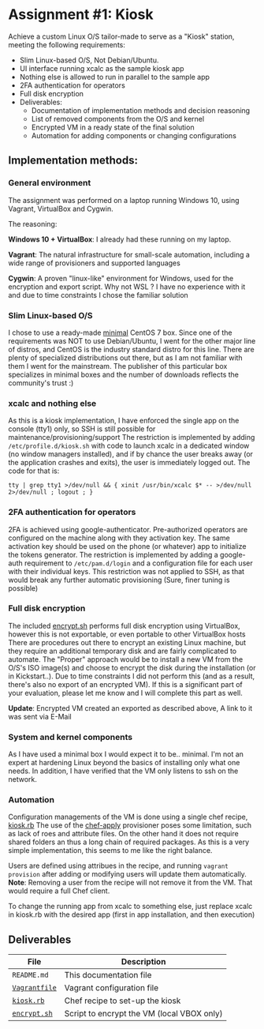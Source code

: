 ﻿# Assignment #1: Kiosk

Achieve a custom Linux O/S tailor-made to serve as a "Kiosk" station, meeting the following requirements:

 - Slim Linux-based O/S, Not Debian/Ubuntu.
 - UI interface running xcalc as the sample kiosk app
 - Nothing else is allowed to run in parallel to the sample app
 - 2FA authentication for operators
 - Full disk encryption
 - Deliverables:
	 - Documentation of implementation methods and decision reasoning
	 - List of removed components from the O/S and kernel
	 - Encrypted VM in a ready state of the final solution
	 - Automation for adding components or changing configurations
	 
## Implementation methods:
### General environment
The assignment was performed on a laptop running Windows 10, using Vagrant, VirtualBox and Cygwin.

The reasoning:

**Windows 10 + VirtualBox**: I already had these running on my laptop.

**Vagrant**: The natural infrastructure for small-scale automation, including a wide range of provisioners and supported languages

**Cygwin**: A proven "linux-like" environment for Windows, used for the encryption and export script. Why not WSL ?  I have no experience with it and due to time constraints I chose the familiar solution

### Slim Linux-based O/S
I chose to use a ready-made [minimal](https://app.vagrantup.com/minimal) CentOS 7 box.
Since one of the requirements was NOT to use Debian/Ubuntu, I went for the other major line of distros, and CentOS is the industry standard distro for this line. There are plenty of specialized distributions out there, but as I am not familiar with them I went for the mainstream. 
The publisher of this particular box specializes in minimal boxes and the number of downloads reflects the community's trust :)

### xcalc and nothing else
As this is a kiosk implementation, I have enforced the single app on the console (tty1) only, so SSH is still possible for maintenance/provisioning/support
The restriction is implemented by adding `/etc/profile.d/kiosk.sh` with code to launch xcalc in a dedicated window (no window managers installed), and if by chance the user breaks away (or the application crashes and exits), the user is immediately logged out. The code for that is:

    tty | grep tty1 >/dev/null && { xinit /usr/bin/xcalc $* -- >/dev/null 2>/dev/null ; logout ; }

### 2FA authentication for operators
2FA is achieved using google-authenticator. Pre-authorized operators are configured on the machine along with they activation key. The same activation key should be used on the phone (or whatever) app to initialize the tokens generator.
The restriction is implemented by adding a  google-auth requirement to `/etc/pam.d/login` and a configuration file for each user with their individual keys.
This restriction was not applied to SSH, as that would break any further automatic provisioning (Sure, finer tuning is possible)

### Full disk encryption
The included [encrypt.sh](encrypt.sh) performs full disk encryption using VirtualBox, however this is not exportable, or even portable to other VirtualBox hosts
There are procedures out there to encrypt an existing Linux machine, but they require an additional temporary disk and are fairly complicated to automate.
The "Proper" approach would be to install a new VM from the O/S's ISO image(s) and choose to encrypt the disk during the installation (or in Kickstart..). Due to time constraints I did not perform this (and as a result, there's also no export of an encrypted VM). If this is a significant part of your evaluation, please let me know and I will complete this part as well.

**Update**: Encrypted VM created an exported as described above, A link to it was sent via E-Mail

### System and kernel components
As I have used a minimal box I would expect it to be.. minimal. I'm not an expert at hardening Linux beyond the basics of installing only what one needs. In addition, I have verified that the VM only listens to ssh on the network.

### Automation
Configuration managements of the VM is done using a single chef recipe, [kiosk.rb](kiosk.rb)
The use of the [chef-apply](https://www.vagrantup.com/docs/provisioning/chef_apply.html) provisioner poses some limitation, such as lack of roes and attribute files. On the other hand it does not require shared folders an thus a long chain of required packages. As this is a very simple implementation, this seems to me like the right balance.

Users are defined using attribues in the recipe, and running `vagrant provision` after adding or modifying users will update them automatically.  
**Note**: Removing a user from the recipe will not remove it from the VM. That would require a full Chef client.

To change the running app from xcalc to something else, just replace xcalc in kiosk.rb with the desired app (first in app installation, and then execution)


## Deliverables

|File            |Description                               |
|----------------|------------------------------------------|
|`README.md`     |This documentation file                   |
|[`Vagrantfile`](Vagrantfile)   |Vagrant configuration file                |
|[`kiosk.rb`](kiosk.rb)      |Chef recipe to set-up the kiosk           |
|[`encrypt.sh`](encrypt.sh)    |Script to encrypt the VM (local VBOX only)|


